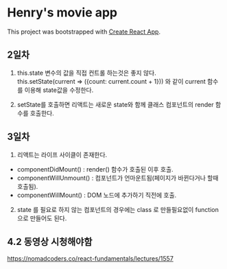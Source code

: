 # Henry's movie app

This project was bootstrapped with [Create React App](https://github.com/facebook/create-react-app).

## 2일차
1. this.state 변수의 값을 직접 컨트롤 하는것은 좋지 않다.  
   this.setState(current => ({count: current.count + 1})) 와 같이 current 함수를 이용해 state값을 수정한다.
   

2. setState를 호출하면 리액트는 새로운 state와 함께 클래스 컴포넌트의 render 함수를 호출한다.


## 3일차
1. 리액트는 라이프 사이클이 존재한다.
- componentDidMount() : render() 함수가 호출된 이후 호출.
- componentWillUnmount() : 컴포넌트가 언마운트됨(페이지가 바뀐다거나 할때 호출됨).
- componentWillMount() : DOM 노드에 추가하기 직전에 호출.
2. state 를 필요로 하지 않는 컴포넌트의 경우에는 class 로 만들필요없이 function 으로 만들어도 된다.


## 4.2 동영상 시청해야함
https://nomadcoders.co/react-fundamentals/lectures/1557

